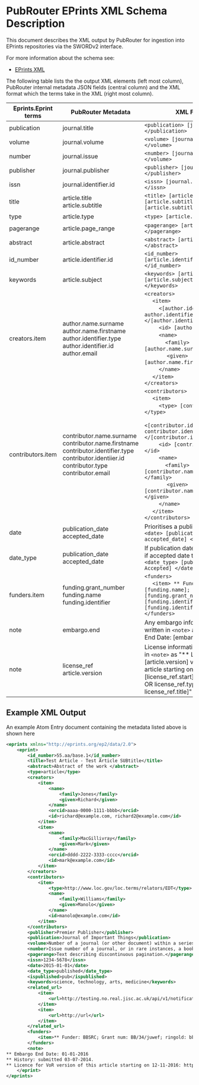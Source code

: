 # PubRouter EPrints XML Schema Description
This document describes the XML output by PubRouter for ingestion into EPrints repositories via the SWORDv2 interface.

For more information about the schema see: 
* [EPrints XML](http://wiki.eprints.org/w/XML_Export_Format)

The following table lists the the output XML elements (left most column), PubRouter internal metadata JSON fields (central column) and the XML format which the terms take in the XML (right most column).

| Eprints.Eprint terms | PubRouter Metadata | XML Format |
|-----------------------------|---------------------------------------------|-------------------------------------------------------------------------------------------------------------------------------------------------------|
| publication |  journal.title | `<publication> [journal.title] </publication>` |
| volume | journal.volume | `<volume> [journal.volume] </volume>` |
| number | journal.issue | `<number> [journal.issue] </volume>` |
| publisher | journal.publisher | `<publisher> [journal.publisher] </publisher>` |
| issn | journal.identifier.id | `<issn> [journal.identifier.id] </issn>` |
| title | article.title <br> article.subtitle | `<title> [article.title] - [article.subtitle1] - [article.subtitle2] -...</title>` |
| type | article.type | `<type> [article.type] </type>` |
| pagerange | article.page_range | `<pagerange> [article.page_range] </pagerange>` |
| abstract | article.abstract | `<abstract> [article.abstract] </abstract>` |
| id_number | article.identifier.id | `<id_number> [article.identifier.id] </id_number>` |
|  keywords | article.subject | `<keywords> [article.subject1], [article.subject2], ... </keywords>`
| creators.item | author.name.surname <br> author.name.firstname <br> author.identifier.type <br> author.identifier.id <br> author.email | `<creators>` <br> &nbsp;&nbsp;&nbsp;&nbsp; `<item>` <br> &nbsp;&nbsp;&nbsp;&nbsp;&nbsp;&nbsp;&nbsp;&nbsp; `<[author.identifier.type]> author.identifier.id </[author.identifier.type]>` <br> &nbsp;&nbsp;&nbsp;&nbsp;&nbsp;&nbsp;&nbsp;&nbsp; `<id> [author.email] </id>` <br> &nbsp;&nbsp;&nbsp;&nbsp;&nbsp;&nbsp;&nbsp;&nbsp; `<name>` <br> &nbsp;&nbsp;&nbsp;&nbsp;&nbsp;&nbsp;&nbsp;&nbsp;&nbsp;&nbsp;&nbsp;&nbsp;  `<family> [author.name.surname] </family>` <br> &nbsp;&nbsp;&nbsp;&nbsp;&nbsp;&nbsp; &nbsp;&nbsp;&nbsp;&nbsp;&nbsp;&nbsp; `<given> [author.name.firstname] </given>` <br> &nbsp;&nbsp;&nbsp;&nbsp;&nbsp;&nbsp;&nbsp;&nbsp; `</name>` <br> &nbsp;&nbsp;&nbsp;&nbsp; `</item>` <br> `</creators>` |
| contributors.item | contributor.name.surname <br> contributor.name.firstname <br> contributor.identifier.type <br> contributor.identiier.id <br> contributor.type <br> contributor.email |  `<contributors>` <br> &nbsp;&nbsp;&nbsp;&nbsp; `<item>` <br> &nbsp;&nbsp;&nbsp;&nbsp;&nbsp;&nbsp;&nbsp;&nbsp; `<type> [contributor.type] </type>` <br> &nbsp;&nbsp;&nbsp;&nbsp;&nbsp;&nbsp;&nbsp;&nbsp; `<[contributor.identifier.type]> contributor.identifier.id </[contributor.identifier.type]>` <br> &nbsp;&nbsp;&nbsp;&nbsp;&nbsp;&nbsp;&nbsp;&nbsp; `<id> [contributor.email] </id>` <br> &nbsp;&nbsp;&nbsp;&nbsp;&nbsp;&nbsp;&nbsp;&nbsp; `<name>` <br> &nbsp;&nbsp;&nbsp;&nbsp;&nbsp;&nbsp;&nbsp;&nbsp;&nbsp;&nbsp;&nbsp;&nbsp;  `<family> [contributor.name.surname] </family>` <br> &nbsp;&nbsp;&nbsp;&nbsp;&nbsp;&nbsp; &nbsp;&nbsp;&nbsp;&nbsp;&nbsp;&nbsp; `<given> [contributor.name.firstname] </given>` <br> &nbsp;&nbsp;&nbsp;&nbsp;&nbsp;&nbsp;&nbsp;&nbsp; `</name>` <br> &nbsp;&nbsp;&nbsp;&nbsp; `</item>` <br> `</contributors>` |
| date | publication_date <br> accepted_date | Prioritises a publication_date <br> `<date> [publication_date OR accepted_date] </date>`
| date_type | publication_date <br> accepted_date | If publication date then published, if accepted date then Accepted <br> `<date_type> [published OR Accepted] </date_type>`
| funders.item | funding.grant_number <br> funding.name <br> funding.identifier | `<funders>` <br> &nbsp;&nbsp;&nbsp;&nbsp; `<item> ** Funder: [funding.name]; Grant num: [funding.grant_number]; [funding.identifier.type]: [funding.identifier.id] </item>` <br> `</funders>` |
| note |  embargo.end | Any embargo information will be written in `<note>` as "** Embargo End Date: [embargo.start]"
| note | license_ref <br> article.version | License information will be written in `<note>` as "** License for [article.version] version of this article starting on [license_ref.start]: [license_ref.url OR license_ref.type OR license_ref.title]"

## Example XML Output

An example Atom Entry document containing the metadata listed above is shown here
```xml
<eprints xmlns="http://eprints.org/ep2/data/2.0">
	<eprint>
		<id_number>55.aa/base.1</id_number>
		<title>Test Article - Test Article SUBtitle</title>
		<abstract>Abstract of the work </abstract>
		<type>article</type>
		<creators>
			<item>
				<name>
					<family>Jones</family>
					<given>Richard</given>
				</name>
				<orcid>aaaa-0000-1111-bbbb</orcid>
				<id>richard@example.com, richard2@example.com</id>
			</item>
			<item>
				<name>
					<family>MacGillivray</family>
					<given>Mark</given>
				</name>
				<orcid>dddd-2222-3333-cccc</orcid>
				<id>mark@example.com</id>
			</item>
		</creators>
		<contributors>
			<item>
				<type>http://www.loc.gov/loc.terms/relators/EDT</type>
				<name>
					<family>Williams</family>
					<given>Manolo</given>
				</name>
				<id>manolo@example.com</id>
			</item>
		</contributors>
		<publisher>Premier Publisher</publisher>
		<publication>Journal of Important Things</publication>
		<volume>Number of a journal (or other document) within a series</volume>
		<number>Issue number of a journal, or in rare instances, a book</number>
		<pagerange>Text describing discontinuous pagination.</pagerange>
		<issn>1234-5678</issn>
		<date>2015-01-01</date>
		<date_type>published</date_type>
		<ispublished>pub</ispublished>
		<keywords>science, technology, arts, medicine</keywords>
		<related_url>
			<item>
				<url>http://testing.no.real.jisc.ac.uk/api/v1/notification/1234567890/content/2</url>
			</item>
			<item>
				<url>http://url</url>
			</item>
		</related_url>
		<funders>
			<item>** Funder: BBSRC; Grant num: BB/34/juwef; ringold: bbsrcid</item>
		</funders>
		<note>
** Embargo End Date: 01-01-2016
** History: submitted 03-07-2014.
** Licence for VoR version of this article starting on 12-11-2016: http://url</note>
	</eprint>
</eprints>
```
